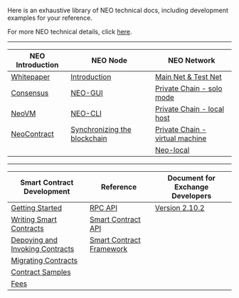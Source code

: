 Here is an exhaustive library of NEO technical docs, including development examples for your reference.

For more NEO technical details, click [here](https://docs.neo.org/developerguide/en/index.html).

------


| NEO Introduction | NEO Node | NEO Network |
| ------- | --------| -------- |
| [Whitepaper](basic/whitepaper.md) | [Introduction](node/introduction.md) | [Main Net & Test Net](network/testnet.md) |
| [Consensus](basic/technology/consensus.md) | [NEO-GUI](node/gui/install.md) | [Private Chain - solo mode](network/private-chain/solo.md) |
| [NeoVM](basic/technology/neovm.md) | [NEO-CLI](node/cli/setup.md) | [Private Chain - local host](network/private-chain/private-chain2.md) |
| [NeoContract](basic/technology/neocontract.md) | [Synchronizing the blockchain](node/syncblocks.md) | [Private Chain - virtual machine](network/private-chain/private-chain.md) |
|  |  | [Neo-local](network/private-chain/neolocal.md) |

------


| Smart Contract Development                             | Reference                                         | Document for Exchange Developers                |
| ------------------------------------------------------ | ------------------------------------------------- | ----------------------------------------------- |
| [Getting Started](sc/gettingstarted/introduction.md)   | [RPC API](reference/rpc/apigen.md)                | [Version 2.10.2](exchange/2.10.2/deploynode.md) |
| [Writing Smart Contracts](sc/write/basics.md)          | [Smart Contract API](reference/scapi/api.md)      |                                                 |
| [Depoying and Invoking Contracts](sc/deploy-invoke.md) | [Smart Contract Framework](reference/scapi/fw.md) |                                                 |
| [Migrating Contracts](sc/migrate.md)                   |                                                   |                                                 |
| [Contract Samples](sc/tutorial/HelloWorld.md)          |                                                   |                                                 |
| [Fees](sc/fees.md)                                     |                                                   |                                                 |

<link href="index.css" rel="stylesheet" />